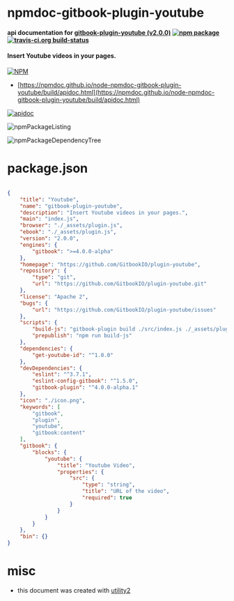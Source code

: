 # npmdoc-gitbook-plugin-youtube

#### api documentation for  [gitbook-plugin-youtube (v2.0.0)](https://github.com/GitbookIO/plugin-youtube)  [![npm package](https://img.shields.io/npm/v/npmdoc-gitbook-plugin-youtube.svg?style=flat-square)](https://www.npmjs.org/package/npmdoc-gitbook-plugin-youtube) [![travis-ci.org build-status](https://api.travis-ci.org/npmdoc/node-npmdoc-gitbook-plugin-youtube.svg)](https://travis-ci.org/npmdoc/node-npmdoc-gitbook-plugin-youtube)

#### Insert Youtube videos in your pages.

[![NPM](https://nodei.co/npm/gitbook-plugin-youtube.png?downloads=true&downloadRank=true&stars=true)](https://www.npmjs.com/package/gitbook-plugin-youtube)

- [https://npmdoc.github.io/node-npmdoc-gitbook-plugin-youtube/build/apidoc.html](https://npmdoc.github.io/node-npmdoc-gitbook-plugin-youtube/build/apidoc.html)

[![apidoc](https://npmdoc.github.io/node-npmdoc-gitbook-plugin-youtube/build/screenCapture.buildCi.browser.%252Ftmp%252Fbuild%252Fapidoc.html.png)](https://npmdoc.github.io/node-npmdoc-gitbook-plugin-youtube/build/apidoc.html)

![npmPackageListing](https://npmdoc.github.io/node-npmdoc-gitbook-plugin-youtube/build/screenCapture.npmPackageListing.svg)

![npmPackageDependencyTree](https://npmdoc.github.io/node-npmdoc-gitbook-plugin-youtube/build/screenCapture.npmPackageDependencyTree.svg)



# package.json

```json

{
    "title": "Youtube",
    "name": "gitbook-plugin-youtube",
    "description": "Insert Youtube videos in your pages.",
    "main": "index.js",
    "browser": "./_assets/plugin.js",
    "ebook": "./_assets/plugin.js",
    "version": "2.0.0",
    "engines": {
        "gitbook": ">=4.0.0-alpha"
    },
    "homepage": "https://github.com/GitbookIO/plugin-youtube",
    "repository": {
        "type": "git",
        "url": "https://github.com/GitbookIO/plugin-youtube.git"
    },
    "license": "Apache 2",
    "bugs": {
        "url": "https://github.com/GitbookIO/plugin-youtube/issues"
    },
    "scripts": {
        "build-js": "gitbook-plugin build ./src/index.js ./_assets/plugin.js",
        "prepublish": "npm run build-js"
    },
    "dependencies": {
        "get-youtube-id": "^1.0.0"
    },
    "devDependencies": {
        "eslint": "^3.7.1",
        "eslint-config-gitbook": "^1.5.0",
        "gitbook-plugin": "^4.0.0-alpha.1"
    },
    "icon": "./icon.png",
    "keywords": [
        "gitbook",
        "plugin",
        "youtube",
        "gitbook:content"
    ],
    "gitbook": {
        "blocks": {
            "youtube": {
                "title": "Youtube Video",
                "properties": {
                    "src": {
                        "type": "string",
                        "title": "URL of the video",
                        "required": true
                    }
                }
            }
        }
    },
    "bin": {}
}
```



# misc
- this document was created with [utility2](https://github.com/kaizhu256/node-utility2)
